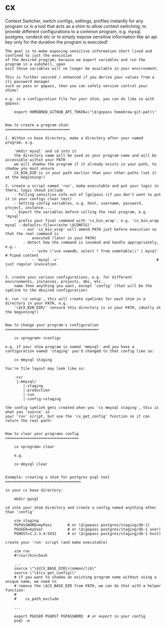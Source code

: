 # cx
Context Switcher, switch configs, settings, profiles instantly for any program
    cx is a tool that acts as a shim to allow context switching; to provide different
    configurations to a common program, e.g. mysql, postgres, rundeck etc or to simply expose
    sensitive information like an api key only for the duration the program is executed!

    The goal is to make exposing sensitive information short lived and confined to just the execution
    of the desired program; because we export variables and run the program in a subshell, upon
    exit those variables will no longer be available in your environment.

    This is further secured / enhanced if you derive your values from a cli password manager
    such as pass or gopass, then you can safely version control your shims!

    e.g. in a configuration file for your shim, you can do like so with gopass:

        export HOMEBREW_GITHUB_API_TOKEN=\"\$(gopass homebrew-git-pat)\"


    How to create a program shim:
    =============================

    1. Within cx base directory, make a directory after your named program, e.g.

        'mkdir mysql' and cd into it
        the directory name will be used as your program name and will be accessible within your PATH
        we will shadow the program if it already exists in your path, to shadow you must ensure
        CX_BIN_DIR is in your path earlier than your other paths (set it at the beginning!)

    2. create a script named 'run', make executable and put your logic in there, logic shoud include
        - Pulling sensitive info out of [go]pass (if you don't want to put it in your configs clear text)
        - Setting config variables, e.g. host, username, password, project, instance....
        - Export the variables before calling the real program, e.g. 'mysql'
        - prefix your final command with 'cx_bin_wrap', e.g. 'cx_bin_wrap mysql --defaults-file=<(echo \$CONFIG)'
            - our 'cx_bin_wrap' will amend PATH just before execution so that the real command is 
                executed (later in your PATH)
            - detect how the command is invoked and handle appropriately, e.g.:
                - 'echo \"use somedb; select * from sometable;\" | mysql' # Piped content
                - 'mysql -v'                                            # just regular invocation


    3. create your various configurations, e.g. for different environments, instances, projects, dbs, etc..
        name then anything you want, except 'config' (that will be the symlink to the desired configuration)

    4. run 'cx setup', this will create symlinks for each shim in a directory in your PATH, e.g. 
        '\$CX_BIN_DIR/' (ensure this directory is in your PATH, ideally at the beginning!)


    How to change your program's configuration
    ==========================================

        cx <program> <config> 
    
    e.g. if your shim program is named 'mmysql' and you have a
    configuration named 'staging' you'd changed to that config like so:

        cx mmysql staging

    You're file layout may look like so:

        -cx/
         |-mmysql/
            |-staging
            |-production
            |-run
            |-config->staging

    the config symlink gets created when you 'cx mmysql staging', this is what you 'source' in
    your 'run' script, but use the 'cx_get_config' function so it can return the real path!


    How to clear your programs config
    =================================

        cx <program> clear

        e.g.

        cx mmysql clear


    Example: creating a shim for postgres psql tool
    ==================================

    in your cx base directory:

        mkdir ppsql
        
    cd into your shim directory and create a config named anything other than 'config'

        vim staging
        PGPASSWORD=myPass       # or \$(gopass postgres/staging/db-1)
        PGUSER=myUser           # or \$(gopass postgres/staging/db-1 user) 
        PGHOST=1.2.3.4:5432     # or \$(gopass postgres/staging/db-1 host)

    create your 'run' script (and make executable)

        vim run
        #!/usr/bin/bash

        ...
        source \"\${CX_BASE_DIR}/common/lib\"
        source \"\$(cx_get_config)\"
        # if you want to shadow an existing program name without using a unique name, we need to 
        # remove the \$CX_BASE_DIR from PATH, we can do that with a helper function:
        # 
        #    cx_path_exclude
        
        ...
        
        export PGUSER PGHOST PGPASSWORD  # or export in your config
        psql -w 

